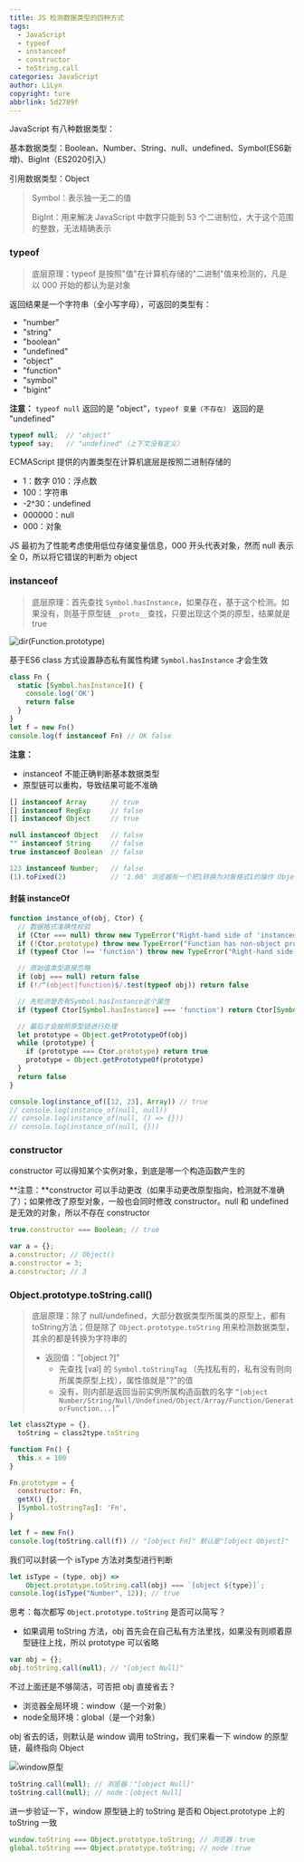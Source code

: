 ```yaml
---
title: JS 检测数据类型的四种方式
tags:
  - JavaScript
  - typeof
  - instanceof
  - constructor
  - toString.call
categories: JavaScript
author: LiLyn
copyright: ture
abbrlink: 5d2789f
---
```


JavaScript 有八种数据类型：

基本数据类型：Boolean、Number、String、null、undefined、Symbol(ES6新增)、BigInt（ES2020引入）

引用数据类型：Object

> Symbol：表示独一无二的值
>
> BigInt：用来解决 JavaScript 中数字只能到 53 个二进制位，大于这个范围的整数，无法精确表示

<!--more-->

### typeof

> 底层原理：typeof 是按照"值"在计算机存储的"二进制"值来检测的，凡是以 000 开始的都认为是对象

返回结果是一个字符串（全小写字母），可返回的类型有：

- "number"
- "string"
- "boolean"
- "undefined"
- "object"
- "function"
- "symbol"
- "bigint"

**注意：** `typeof null` 返回的是 "object"，`typeof 变量（不存在）` 返回的是 "undefined"

```js
typeof null;  // "object"
typeof say;   // "undefined"（上下文没有定义）
```

ECMAScript 提供的内置类型在计算机底层是按照二进制存储的

- 1：数字 010：浮点数
- 100：字符串
- -2^30：undefined
- 000000：null
- 000：对象

JS 最初为了性能考虑使用低位存储变量信息，000 开头代表对象，然而 null 表示全 0，所以将它错误的判断为 object

### instanceof

> 底层原理：首先查找 `Symbol.hasInstance`，如果存在，基于这个检测。如果没有，则基于原型链`__proto__`查找，只要出现这个类的原型，结果就是 true

![dir(Function.prototype)](https://gitee.com/lilyn/pic/raw/master/js-img/dir(Function.prototype).jpg)

基于ES6 class 方式设置静态私有属性构建 `Symbol.hasInstance` 才会生效

```js
class Fn {
  static [Symbol.hasInstance]() {
    console.log('OK')
    return false
  }
}
let f = new Fn()
console.log(f instanceof Fn) // OK false
```

**注意：**

- instanceof 不能正确判断基本数据类型
- 原型链可以重构，导致结果可能不准确

```js
[] instanceof Array      // true
[] instanceof RegExp     // false
[] instanceof Object     // true

null instanceof Object   // false
"" instanceof String     // false
true instanceof Boolean  // false

123 instanceof Number;   // false
(1).toFixed(2)           // '1.00' 浏览器有一个把1转换为对象格式1的操作 Object(1) 装箱
```

#### 封装 instanceOf

```js
function instance_of(obj, Ctor) {
  // 数据格式准确性校验
  if (Ctor === null) throw new TypeError("Right-hand side of 'instanceof' is not callable")
  if (!Ctor.prototype) throw new TypeError("Function has non-object prototype 'undefined' in instanceof check")
  if (typeof Ctor !== 'function') throw new TypeError("Right-hand side of 'instanceof' is not callable")

  // 原始值类型直接忽略
  if (obj === null) return false
  if (!/^(object|function)$/.test(typeof obj)) return false

  // 先检测是否有Symbol.hasInstance这个属性
  if (typeof Ctor[Symbol.hasInstance] === 'function') return Ctor[Symbol.hasInstance](obj)

  // 最后才会按照原型链进行处理
  let prototype = Object.getPrototypeOf(obj)
  while (prototype) {
    if (prototype === Ctor.prototype) return true
    prototype = Object.getPrototypeOf(prototype)
  }
  return false
}

console.log(instance_of([12, 23], Array)) // true
// console.log(instance_of(null, null))
// console.log(instance_of(null, () => {}))
// console.log(instance_of(null, {}))
```



### constructor

constructor 可以得知某个实例对象，到底是哪一个构造函数产生的

**注意：**constructor 可以手动更改（如果手动更改原型指向，检测就不准确了）；如果修改了原型对象，一般也会同时修改 constructor。null 和 undefined 是无效的对象，所以不存在 constructor 

```js
true.constructor === Boolean; // true

var a = {};
a.constructor; // Object()
a.constructor = 3;
a.constructor; // 3
```

### Object.prototype.toString.call()

> 底层原理：除了 null/undefined，大部分数据类型所属类的原型上，都有toString方法；但是除了 `Object.prototype.toString` 用来检测数据类型，其余的都是转换为字符串的
>
> - 返回值："[object ?]"
>   - 先查找 [val] 的 `Symbol.toStringTag` （先找私有的，私有没有则向所属类原型上找），属性值就是"?"的值
>   - 没有，则内部是返回当前实例所属构造函数的名字 `“[object Number/String/Null/Undefined/Object/Array/Function/GeneratorFunction...]”`

```js
let class2type = {},
  toString = class2type.toString

function Fn() {
  this.x = 100
}

Fn.prototype = {
  constructor: Fn,
  getX() {},
  [Symbol.toStringTag]: 'Fn',
}

let f = new Fn()
console.log(toString.call(f)) // "[object Fn]" 默认是"[object Object]"
```



我们可以封装一个 isType 方法对类型进行判断

```js
let isType = (type, obj) =>
    Object.prototype.toString.call(obj) === `[object ${type}]`;
console.log(isType("Number", 12)); // true
```



思考：每次都写 `Object.prototype.toString` 是否可以简写？

- 如果调用 toString 方法，obj 首先会在自己私有方法里找，如果没有则顺着原型链往上找，所以 prototype 可以省略

```js
var obj = {};
obj.toString.call(null); // "[object Null]"
```

不过上面还是不够简洁，可否把 obj 直接省去？

- 浏览器全局环境：window（是一个对象）
- node全局环境：global（是一个对象）

obj 省去的话，则默认是 window 调用 toString，我们来看一下 window 的原型链，最终指向 Object

![window原型](https://gitee.com/lilyn/pic/raw/master/js-img/window%E5%8E%9F%E5%9E%8B.jpg)

```js
toString.call(null); // 浏览器："[object Null]"
toString.call(null); // node：[object Null]
```

进一步验证一下，window 原型链上的 toString 是否和 Object.prototype 上的 toString 一致

```js
window.toString === Object.prototype.toString; // 浏览器：true
global.toString === Object.prototype.toString; // node：true
```

